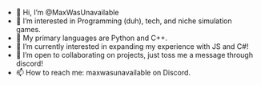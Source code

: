 - 👋 Hi, I’m @MaxWasUnavailable
- 👀 I’m interested in Programming (duh), tech, and niche simulation games.
- 💾 My primary languages are Python and C++.
- 🌱 I’m currently interested in expanding my experience with JS and C#!
- 💞️ I’m open to collaborating on projects, just toss me a message through discord!
- 📫 How to reach me: maxwasunavailable on Discord.

<!---
MaxWasUnavailable/MaxWasUnavailable is a ✨ special ✨ repository because its `README.md` (this file) appears on your GitHub profile.
You can click the Preview link to take a look at your changes.
--->
